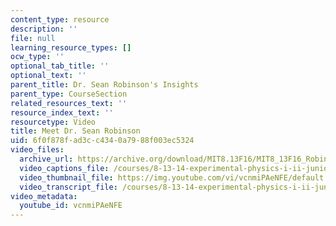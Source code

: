 ```yaml
---
content_type: resource
description: ''
file: null
learning_resource_types: []
ocw_type: ''
optional_tab_title: ''
optional_text: ''
parent_title: Dr. Sean Robinson's Insights
parent_type: CourseSection
related_resources_text: ''
resource_index_text: ''
resourcetype: Video
title: Meet Dr. Sean Robinson
uid: 6f0f878f-ad3c-c434-0a79-88f003ec5324
video_files:
  archive_url: https://archive.org/download/MIT8.13F16/MIT8_13F16_Robinson_Meet_the_Educator_300k.mp4
  video_captions_file: /courses/8-13-14-experimental-physics-i-ii-junior-lab-fall-2016-spring-2017/2e26d294cc0a5742be3e99540448b4d3_vcnmiPAeNFE.vtt
  video_thumbnail_file: https://img.youtube.com/vi/vcnmiPAeNFE/default.jpg
  video_transcript_file: /courses/8-13-14-experimental-physics-i-ii-junior-lab-fall-2016-spring-2017/f0751ea178a9fba584f1094d7f0ad3c2_vcnmiPAeNFE.pdf
video_metadata:
  youtube_id: vcnmiPAeNFE
---
```


